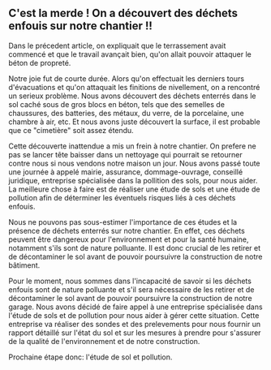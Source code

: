 ## C'est la merde ! On a découvert des déchets enfouis sur notre chantier !!

Dans le précedent article, on expliquait que le terrassement avait commencé et que le travail avançait bien, qu'on allait pouvoir attaquer le béton de propreté.

Notre joie fut de courte durée. Alors qu'on effectuait les derniers tours d'évacuations et qu'on attaquait les finitions de nivellement, on a rencontré un serieux problème. 
Nous avons découvert des déchets enterrés dans le sol caché sous de gros blocs en béton, tels que des semelles de chaussures, des batteries, des métaux, du verre, de la porcelaine, une chambre à air, etc.
Et nous avons juste découvert la surface, il est probable que ce "cimetière" soit assez étendu.

Cette découverte inattendue a mis un frein à notre chantier. On prefere ne pas se lancer tête baisser dans un nettoyage qui pourrait se retourner contre nous si nous vendons notre maison un jour.
Nous avons passé toute une journée à appelé mairie, assurance, dommage-ouvrage, conseillé juridique, entreprise spécialisée dans la pollition des sols, pour nous aider.
La meilleure chose à faire est de réaliser une étude de sols et une étude de pollution afin de déterminer les éventuels risques liés à ces déchets enfouis.

Nous ne pouvons pas sous-estimer l'importance de ces études et la présence de déchets enterrés sur notre chantier. 
En effet, ces déchets peuvent être dangereux pour l'environnement et pour la santé humaine, notamment s'ils sont de nature polluante. 
Il est donc crucial de les retirer et de décontaminer le sol avant de pouvoir poursuivre la construction de notre bâtiment.

Pour le moment, nous sommes dans l'incapacité de savoir si les déchets enfouis sont de nature polluante et s'il sera nécessaire de les retirer et de décontaminer le sol avant de pouvoir poursuivre la construction de notre garage.
Nous avons décidé de faire appel à une entreprise spécialisée dans l'étude de sols et de pollution pour nous aider à gérer cette situation. 
Cette entreprise va réaliser des sondes et des prelevements pour nous fournir un rapport détaillé sur l'état du sol et sur les mesures à prendre pour s'assurer de la qualité de l'environnement et de notre construction. 

Prochaine étape donc: l'étude de sol et pollution. 
